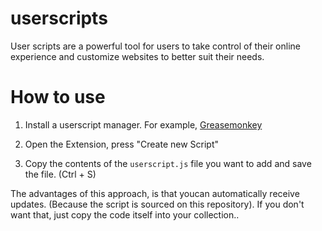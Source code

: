 # userscripts

User scripts are a powerful tool for users to take control of their online experience and customize websites to better suit their needs.

# How to use

1. Install a userscript manager. For example,
[Greasemonkey](https://github.com/greasemonkey/greasemonkey)

2. Open the Extension, press "Create new Script"

3. Copy the contents of the  `userscript.js` file you want to add and save the
file. (Ctrl + S)

The advantages of this approach, is that youcan  automatically receive updates. 
(Because the script is sourced on this repository). If you don't want that, just copy the code itself into your collection..

